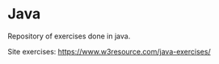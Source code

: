 # Java
Repository of exercises done in java.

Site exercises:
https://www.w3resource.com/java-exercises/

